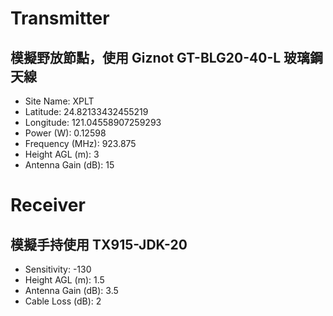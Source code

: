 
# Transmitter

## 模擬野放節點，使用 Giznot GT-BLG20-40-L 玻璃鋼天線

- Site Name: XPLT
- Latitude: 24.82133432455219
- Longitude: 121.04558907259293
- Power (W): 0.12598
- Frequency (MHz): 923.875
- Height AGL (m): 3
- Antenna Gain (dB): 15

# Receiver

## 模擬手持使用 TX915-JDK-20

- Sensitivity: -130
- Height AGL (m): 1.5
- Antenna Gain (dB): 3.5
- Cable Loss (dB): 2

